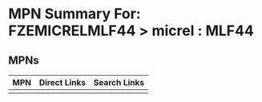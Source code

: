 



# MPN Summary For: FZEMICRELMLF44 > micrel : MLF44

## MPNs
  

|MPN|Direct Links|Search Links|
| :--- | :--- | :--- |
||||
